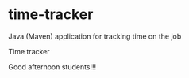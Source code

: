 # time-tracker
Java (Maven) application for tracking time on the job

Time tracker

Good afternoon students!!!
